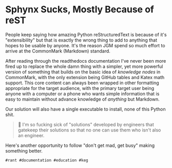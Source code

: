 # Sphynx Sucks, Mostly Because of reST

People keep saying how amazing Python reStructuredText is because of
it's "extensibility" but that is exactly the wrong thing to add to
anything that hopes to be usable by anyone. It's the reason JGM spend so
much effort to arrive at the CommonMark (Markdown) standard.

After reading through the readthedocs documentation I've never been more
fired up to replace the whole damn thing with a simpler, yet more
powerful version of something that builds on the basic idea of
*knowledge nodes* in CommonMark, with the only extension being GitHub
tables and Katex math support. This core content can always been wrapped
in other formatting appropriate for the target audience, with the
primary target user being anyone with a computer or a phone who wants
simple information that is easy to maintain without advance knowledge of
*anything* but Markdown.

Our solution will also have a single executable to install, none of this
Python shit.

> 🤬
> I'm so fucking sick of "solutions" developed by engineers that
> gatekeep their solutions so that no one can use them who isn't also an
> engineer.

Here's another opportunity to follow "don't get mad, get busy" making
something better.

    #rant #documentation #education #keg
